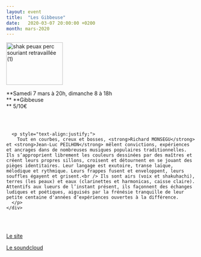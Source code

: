 ```yaml
---
layout: event
title:  "Les Gibbeuse"
date:   2020-03-07 20:00:00 +0200
month: mars-2020
---
```

<img class=" size-thumbnail wp-image-8019 alignleft" src="http://localhost/wpagendarts/wp-content/uploads/2020/02/shak-peuax-perc-souriant-retravaillc3a9e-1.jpg?w=150" alt="shak peuax perc souriant retravaillée (1)" width="150" height="113" />

**Samedi 7 mars à 20h, dimanche 8 à 18h  
** **Gibbeuse  
** <span style="font-weight:400;">5/10€</span>

<div class="page" title="Page 1">
  <div class="layoutArea">
    <div class="column">
      <p>
        &nbsp;
      </p>
      
      <p style="text-align:justify;">
        Tout en courbes, creux et bosses, <strong>Richard MONSEGU</strong> et <strong>Jean-Luc PEILHON</strong> mêlent convictions, expériences et ancrages dans de nombreuses musiques populaires traditionnelles. Ils s’approprient librement les couleurs dessinées par des maîtres et créent leurs propres sillons, croisent et détournent en se jouant des pièges identitaires. Leur langage est exutoire, transe laïque, mélodique et rythmique. Leurs frappes fusent et enveloppent, leurs souffles égayent et grisent.<br /> Ils sont airs (voix et shakuhachi), terres (les peaux) et eaux (clarinettes et harmonicas, caisse claire). Attentifs aux lueurs de l’instant présent, ils façonnent des échanges ludiques et poétiques, aiguisés par la frénésie tranquille de leur petite centaine d'années d’expériences ouvertes à la différence.
      </p>
    </div>
  </div>
</div>

&nbsp;

[Le site](http://www.antiquarks.org/gibbeuse/)

[Le soundcloud](https://soundcloud.com/gibbeuses)

&nbsp;
